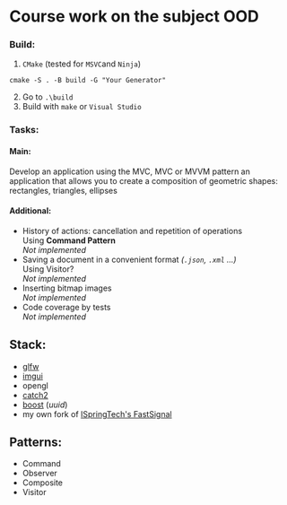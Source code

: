 ﻿# Course work on the subject OOD

### **Build:**

1. `CMake` (tested for `MSVC`and `Ninja`)
```
cmake -S . -B build -G "Your Generator"
```
2. Go to `.\build`
3. Build with `make` or `Visual Studio`

### **Tasks:**

#### **Main:**
Develop an application using the MVC, MVC or MVVM pattern an application
that allows you to create a composition of geometric shapes:
rectangles, triangles, ellipses

#### **Additional:**

- History of actions: cancellation and repetition of operations <br>
    Using **Command Pattern** <br>
    *Not implemented*
- Saving a document in a convenient format _(`.json`, `.xml` ...)_ <br>
    Using Visitor? <br>
    *Not implemented*
- Inserting bitmap images <br>
    *Not implemented*
- Code coverage by tests <br>
    *Not implemented*

## **Stack:**

- [glfw](https://github.com/glfw/glfw)
- [imgui](https://github.com/ocornut/imgui)
- opengl
- [catch2](https://github.com/catchorg/Catch2)
- [boost](https://github.com/boostorg/boost) (_uuid_)
- my own fork of [ISpringTech's FastSignal](https://github.com/beta442/ispring_fast_signals)

## **Patterns:**

- Command
- Observer
- Composite
- Visitor
